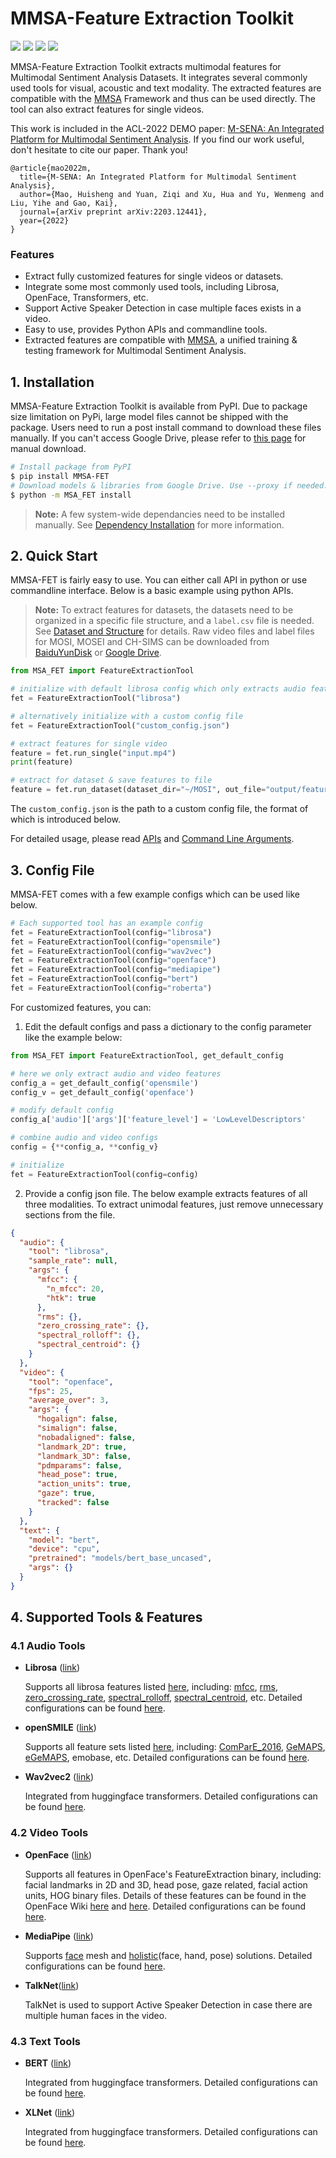 # MMSA-Feature Extraction Toolkit

[![](https://badgen.net/badge/license/GPL-3.0/green)](#License) 
[![](https://badgen.net/pypi/v/MMSA-FET)](https://pypi.org/project/MMSA-FET/) 
![](https://badgen.net/pypi/python/MMSA-FET/)
[![](https://badgen.net/badge/contact/THUIAR/purple)](https://thuiar.github.io/)

MMSA-Feature Extraction Toolkit extracts multimodal features for Multimodal Sentiment Analysis Datasets. It integrates several commonly used tools for visual, acoustic and text modality. The extracted features are compatible with the [MMSA](https://github.com/thuiar/MMSA) Framework and thus can be used directly. The tool can also extract features for single videos.

This work is included in the ACL-2022 DEMO paper: [M-SENA: An Integrated Platform for Multimodal Sentiment Analysis](). If you find our work useful, don't hesitate to cite our paper. Thank you!

```text
@article{mao2022m,
  title={M-SENA: An Integrated Platform for Multimodal Sentiment Analysis},
  author={Mao, Huisheng and Yuan, Ziqi and Xu, Hua and Yu, Wenmeng and Liu, Yihe and Gao, Kai},
  journal={arXiv preprint arXiv:2203.12441},
  year={2022}
}
```

### Features

- Extract fully customized features for single videos or datasets. 
- Integrate some most commonly used tools, including Librosa, OpenFace, Transformers, etc. 
- Support Active Speaker Detection in case multiple faces exists in a video. 
- Easy to use, provides Python APIs and commandline tools. 
- Extracted features are compatible with [MMSA](https://github.com/thuiar/MMSA), a unified training & testing framework for Multimodal Sentiment Analysis.

## 1. Installation

MMSA-Feature Extraction Toolkit is available from PyPI. Due to package size limitation on PyPi, large model files cannot be shipped with the package. Users need to run a post install command to download these files manually. If you can't access Google Drive, please refer to [this page](https://github.com/FlameSky-S/MMSA-FET/wiki/Dependency-Installation#2-post-installation-script) for manual download. 

```bash
# Install package from PyPI
$ pip install MMSA-FET
# Download models & libraries from Google Drive. Use --proxy if needed.
$ python -m MSA_FET install
```

> **Note:** A few system-wide dependancies need to be installed manually. See [Dependency Installation](https://github.com/FlameSky-S/MMSA-FET/wiki/Dependency-Installation) for more information.

## 2. Quick Start

MMSA-FET is fairly easy to use. You can either call API in python or use commandline interface. Below is a basic example using python APIs.

> **Note:** To extract features for datasets, the datasets need to be organized in a specific file structure, and a `label.csv` file is needed. See [Dataset and Structure](https://github.com/FlameSky-S/MMSA-FET/wiki/Dataset-and-Structure) for details. Raw video files and label files for MOSI, MOSEI and CH-SIMS can be downloaded from [BaiduYunDisk](https://pan.baidu.com/s/14dDwya98MK4fFI0qn-ujhw?pwd=gsxk) or [Google Drive](https://drive.google.com/drive/folders/1A2S4pqCHryGmiqnNSPLv7rEg63WvjCSk?usp=sharing).

```python
from MSA_FET import FeatureExtractionTool

# initialize with default librosa config which only extracts audio features
fet = FeatureExtractionTool("librosa")

# alternatively initialize with a custom config file
fet = FeatureExtractionTool("custom_config.json")

# extract features for single video
feature = fet.run_single("input.mp4")
print(feature)

# extract for dataset & save features to file
feature = fet.run_dataset(dataset_dir="~/MOSI", out_file="output/feature.pkl")
```

The `custom_config.json` is the path to a custom config file, the format of which is introduced below.

For detailed usage, please read [APIs](https://github.com/FlameSky-S/MMSA-FET/wiki/APIs) and [Command Line Arguments](https://github.com/FlameSky-S/MMSA-FET/wiki/Command-Line-Arguments).

## 3. Config File

MMSA-FET comes with a few example configs which can be used like below.

```python
# Each supported tool has an example config
fet = FeatureExtractionTool(config="librosa")
fet = FeatureExtractionTool(config="opensmile")
fet = FeatureExtractionTool(config="wav2vec")
fet = FeatureExtractionTool(config="openface")
fet = FeatureExtractionTool(config="mediapipe")
fet = FeatureExtractionTool(config="bert")
fet = FeatureExtractionTool(config="roberta")
```

For customized features, you can: 

1. Edit the default configs and pass a dictionary to the config parameter like the example below:

```python
from MSA_FET import FeatureExtractionTool, get_default_config

# here we only extract audio and video features
config_a = get_default_config('opensmile')
config_v = get_default_config('openface')

# modify default config
config_a['audio']['args']['feature_level'] = 'LowLevelDescriptors'

# combine audio and video configs
config = {**config_a, **config_v}

# initialize
fet = FeatureExtractionTool(config=config)
```

2. Provide a config json file. The below example extracts features of all three modalities. To extract unimodal features, just remove unnecessary sections from the file.

```json
{
  "audio": {
    "tool": "librosa",
    "sample_rate": null,
    "args": {
      "mfcc": {
        "n_mfcc": 20,
        "htk": true
      },
      "rms": {},
      "zero_crossing_rate": {},
      "spectral_rolloff": {},
      "spectral_centroid": {}
    }
  },
  "video": {
    "tool": "openface",
    "fps": 25,
    "average_over": 3,
    "args": {
      "hogalign": false,
      "simalign": false,
      "nobadaligned": false,
      "landmark_2D": true,
      "landmark_3D": false,
      "pdmparams": false,
      "head_pose": true,
      "action_units": true,
      "gaze": true,
      "tracked": false
    }
  },
  "text": {
    "model": "bert",
    "device": "cpu",
    "pretrained": "models/bert_base_uncased",
    "args": {}
  }
}
```

## 4. Supported Tools & Features

### 4.1 Audio Tools

- **Librosa** ([link](https://librosa.org/doc/latest/index.html))

  Supports all librosa features listed [here](https://librosa.org/doc/latest/feature.html), including: [mfcc](https://librosa.org/doc/latest/generated/librosa.feature.mfcc.html#librosa.feature.mfcc), [rms](https://librosa.org/doc/latest/generated/librosa.feature.rms.html#librosa.feature.rms), [zero_crossing_rate](https://librosa.org/doc/latest/generated/librosa.feature.zero_crossing_rate.html#librosa.feature.zero_crossing_rate), [spectral_rolloff](https://librosa.org/doc/latest/generated/librosa.feature.spectral_rolloff.html#librosa.feature.spectral_rolloff), [spectral_centroid](https://librosa.org/doc/latest/generated/librosa.feature.spectral_centroid.html#librosa.feature.spectral_centroid), etc. Detailed configurations can be found [here](https://github.com/FlameSky-S/MMSA-FET/wiki/Configurations#11-librosa).

- **openSMILE** ([link](https://audeering.github.io/opensmile-python/))

  Supports all feature sets listed [here](https://audeering.github.io/opensmile-python/api-smile.html#featureset), including: [ComParE_2016](http://www.tangsoo.de/documents/Publications/Schuller16-TI2.pdf), [GeMAPS](https://sail.usc.edu/publications/files/eyben-preprinttaffc-2015.pdf), [eGeMAPS](https://sail.usc.edu/publications/files/eyben-preprinttaffc-2015.pdf), emobase, etc. Detailed configurations can be found [here](https://github.com/FlameSky-S/MMSA-FET/wiki/Configurations#12-opensmile).

- **Wav2vec2** ([link](https://huggingface.co/docs/transformers/model_doc/wav2vec2))

  Integrated from huggingface transformers. Detailed configurations can be found [here](https://github.com/FlameSky-S/MMSA-FET/wiki/Configurations#13-wav2vec2).

### 4.2 Video Tools

- **OpenFace** ([link](https://github.com/TadasBaltrusaitis/OpenFace))

  Supports all features in OpenFace's FeatureExtraction binary, including: facial landmarks in 2D and 3D, head pose, gaze related, facial action units, HOG binary files. Details of these features can be found in the OpenFace Wiki [here](https://github.com/TadasBaltrusaitis/OpenFace/wiki/Output-Format) and [here](https://github.com/TadasBaltrusaitis/OpenFace/wiki/Action-Units). Detailed configurations can be found [here](https://github.com/FlameSky-S/MMSA-FET/wiki/Configurations#21-openface).

- **MediaPipe** ([link](https://google.github.io/mediapipe/))

  Supports [face](https://google.github.io/mediapipe/solutions/face_mesh.html) mesh and [holistic](https://google.github.io/mediapipe/solutions/holistic)(face, hand, pose) solutions. Detailed configurations can be found [here](https://github.com/FlameSky-S/MMSA-FET/wiki/Configurations#22-mediapipe).

- **TalkNet**([link](https://github.com/TaoRuijie/TalkNet_ASD))

  TalkNet is used to support Active Speaker Detection in case there are multiple human faces in the video. 

### 4.3 Text Tools

- **BERT** ([link](https://huggingface.co/docs/transformers/model_doc/bert))

  Integrated from huggingface transformers. Detailed configurations can be found [here](https://github.com/FlameSky-S/MMSA-FET/wiki/Configurations#31-bert).

- **XLNet** ([link](https://huggingface.co/docs/transformers/model_doc/xlnet))

  Integrated from huggingface transformers. Detailed configurations can be found [here](https://github.com/FlameSky-S/MMSA-FET/wiki/Configurations#32-xlnet).

